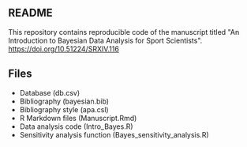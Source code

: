 ## README

This repository contains reproducible code of the manuscript titled "An Introduction to Bayesian Data Analysis for Sport Scientists". https://doi.org/10.51224/SRXIV.116

## Files

- Database (db.csv)
- Bibliography (bayesian.bib)
- Bibliography style (apa.csl)
- R Markdown files (Manuscript.Rmd)
- Data analysis code (Intro_Bayes.R)
- Sensitivity analysis function (Bayes_sensitivity_analysis.R)

